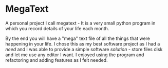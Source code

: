 # MegaText
A personal project I call megatext - It is a very small python program in which
you record details of your life each month. 

By the end you will have a "mega" text file of all the things that were
happening in your life. I chose this as my best software project as I had a
*need* and I was able to provide a simple software *solution* - store files
disk and let me use any editor I want. I enjoyed using the program and
refactoring and adding features as I felt needed.
